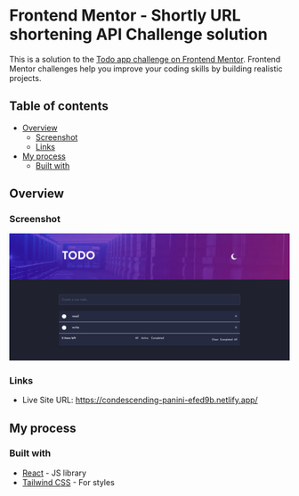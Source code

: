 # Frontend Mentor - Shortly URL shortening API Challenge solution

This is a solution to the [Todo app challenge on Frontend Mentor](https://www.frontendmentor.io/challenges/todo-app-Su1_KokOW). Frontend Mentor challenges help you improve your coding skills by building realistic projects.

## Table of contents

- [Overview](#overview)
  - [Screenshot](#screenshot)
  - [Links](#links)
- [My process](#my-process)
  - [Built with](#built-with)

## Overview

### Screenshot

![](./screenshot.png)

### Links

- Live Site URL: https://condescending-panini-efed9b.netlify.app/

## My process

### Built with

- [React](https://reactjs.org/) - JS library
- [Tailwind CSS](https://tailwindcss.com/) - For styles
